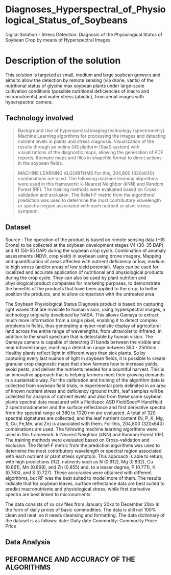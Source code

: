 # Diagnoses_Hyperspectral_of_Physiological_Status_of_Soybeans
Digital Solution - Stress Detection: Diagnosis of the Physiological Status of Soybean Crop by means of Hyperspectral Images
# Description of the solution
This solution is targeted at small, medium and large soybean growers and aims to allow the detection by remote sensing (via drone, vants) of the nutritional status of glycine max soybean plants under large-scale cultivation conditions (possible nutritional deficiencies of macro and micronutrients) and water stress (abiotic), from aerial images with hyperspectral camera.

## Technology involved
> Background
Use of hyperspectral imaging technology (spectrometry). Machine Learning algorithms for processing the images and detecting nutrient levels in plants and stress diagnosis. Visualization of the results through an online GIS platform (SaaS system) with visualizations of the diagnostic maps, allowing the generation of PDF reports, thematic maps and files in shapefile format to direct actions in the soybean fields.

> MACHINE LEARNING ALGORITHMS
For this, 204,800 (320x640) combinations are used. The following machine learning algorithms were used in this framework: k-Nearest Neighbor (kNN) and Random Forest (RF). The training methods were evaluated based on Cross-validation and exclusion. The Relief-F metric from the algorithms' prediction was used to determine the most contributory wavelength or spectral region associated with each nutrient or plant stress symptom.

## Dataset
Source : 
The operation of the product is based on remote sensing data (HIS Drone) to be collected at the soybean development stages V4 (30-35 DAP) and R1 (50-55 DAP) during the soybean crop cycle.
Combination of anomaly assessments (NDVI, crop yield) in soybean using drone imagery. Mapping and quantification of areas affected with nutrient deficiency or low, medium to high stress (and/or areas of low yield potential). Maps can be used for localized and accurate application of nutritional and physiological products during the crop cycle. They can also be used by plant nutrition and physiological product companies for marketing purposes, to demonstrate the benefits of the products that have been applied to the crop, to better position the products, and to allow comparison with the untreated area.

The Soybean Physiological Status Diagnosis product is based on capturing light waves that are invisible to human vision, using hyperspectral images, a technology originally developed by NASA. This allows Gamaya to extract much more information from a single pixel, enabling it to detect complex problems in fields, thus generating a hyper-realistic display of agricultural land across the entire range of wavelengths, from ultraviolet to infrared, in addition to the small spectrum that is detectable by human vision. The Gamaya camera is capable of detecting 31 bands between the visible and near infrared range, reaching a detection range between 350 - 2500nm.
Healthy plants reflect light in different ways than sick plants. So by capturing every last nuance of light in soybean fields, it is possible to create granular crop diagnostic maps that show farmers how to increase yields, avoid pests, and deliver the nutrients needed for a bountiful harvest. This is an innovative approach that is helping farmers meet their growing demands in a sustainable way.
For the calibration and training of the algorithm data is collected from soybean field trials, in experimental plots delimited in an area of known nutrient stress and deficiency (ground truth), leaf samples will be collected for analysis of nutrient levels and also from these same soybean plants spectral data measured with a Fieldspec ASD FieldSpec® HandHeld 2 spectroradiometer and the surface reflectance and first derivative spectra from the spectral range of 380 to 1020 nm are evaluated. A total of 320 spectral signatures are collected, and the leaf nutrient content (N, P, K, Mg, S, Cu, Fe,Mn, and Zn) is associated with them.
For this, 204,800 (320x640) combinations are used. The following machine learning algorithms were used in this framework: k-Nearest Neighbor (kNN) and Random Forest (RF). The training methods were evaluated based on Cross-validation and exclusion. The Relief-F metric from the prediction algorithms was used to determine the most contributory wavelength or spectral region associated with each nutrient or plant stress symptom.
This approach is able to return, with high predictions (R2), nutrients such as N (0.912), Mg (0.832), Cu (0.861), Mn (0.898), and Zn (0.855) and, to a lesser degree, P (0.771), K (0.763), and S (0.727). These accuracies were obtained with different algorithms, but RF was the best suited to model more of them. The results indicate that for soybean leaves, surface reflectance data are best suited to predict macronutrients and physiological stress, while first derivative spectra are best linked to micronutrients

The data consists of xx csv files from January 20xx to December 20xx in the form of daily prices of basic commodities. The data is still not 100% clean and neat, so it needs cleansing and formatting. The data dictionary of the dataset is as follows:
date: Daily date
Commodity: Commodity
Price: Price

## Data Analysis

## PEFORMANCE AND ACCURACY OF THE ALGORITHMS


